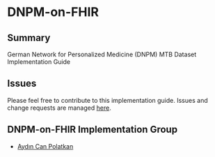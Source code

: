 # DNPM-on-FHIR

Summary
-------
German Network for Personalized Medicine (DNPM) MTB Dataset Implementation Guide

Issues
------
Please feel free to contribute to this implementation guide. Issues and change requests are managed [here](https://github.com/KohlbacherLab/DNPM-on-FHIR/issues).

DNPM-on-FHIR Implementation Group
------
* [Aydın Can Polatkan](mailto:aydin-can.polatkan@uni-tuebingen.de)